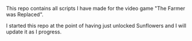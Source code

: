 This repo contains all scripts I have made for the video game "The Farmer was Replaced". 

I started this repo at the point of having just unlocked Sunflowers and I will update it as I progress. 
